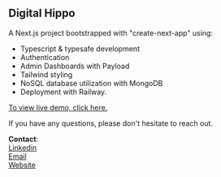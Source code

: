 ## Digital Hippo
A Next.js project bootstrapped with "create-next-app" using:

- Typescript & typesafe development
- Authentication
- Admin Dashboards with Payload
- Tailwind styling
- NoSQL database utilization with MongoDB
- Deployment with Railway.

<a href="https://digital-hippo-production.up.railway.app/" target="_blank">To view live demo, click here.</a>

If you have any questions, please don't hesitate to reach out.

**Contact**:
<br>
<a href="https://www.linkedin.com/in/lewispakoti/" target="_blank">Linkedin</a>
<br>
<a href="mailto:lewispakoti@gmail.com" target="_blank">Email</a>
<br>
<a href="https://www.lewispak.dev" target="_blank">Website</a>

